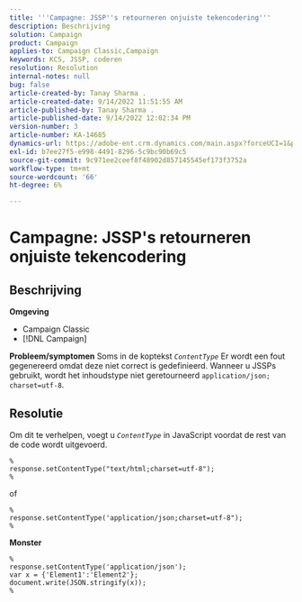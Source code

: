 ```yaml
---
title: '''Campagne: JSSP''s retourneren onjuiste tekencodering'''
description: Beschrijving
solution: Campaign
product: Campaign
applies-to: Campaign Classic,Campaign
keywords: KCS, JSSP, coderen
resolution: Resolution
internal-notes: null
bug: false
article-created-by: Tanay Sharma .
article-created-date: 9/14/2022 11:51:55 AM
article-published-by: Tanay Sharma .
article-published-date: 9/14/2022 12:02:34 PM
version-number: 3
article-number: KA-14685
dynamics-url: https://adobe-ent.crm.dynamics.com/main.aspx?forceUCI=1&pagetype=entityrecord&etn=knowledgearticle&id=42acc49e-2334-ed11-9db1-002248086735
exl-id: b7ee27f5-e998-4491-8296-5c9bc90b69c5
source-git-commit: 9c971ee2ceef8f48902d857145545ef173f3752a
workflow-type: tm+mt
source-wordcount: '66'
ht-degree: 6%

---
```


# Campagne: JSSP&#39;s retourneren onjuiste tekencodering

## Beschrijving

<b>Omgeving</b>
- Campaign Classic
- [!DNL Campaign]



<b>Probleem/symptomen</b>
Soms in de koptekst *`ContentType`* Er wordt een fout gegenereerd omdat deze niet correct is gedefinieerd. Wanneer u JSSPs gebruikt, wordt het inhoudstype niet geretourneerd `application/json; charset=utf-8`.


## Resolutie


Om dit te verhelpen, voegt u *`ContentType`* in JavaScript voordat de rest van de code wordt uitgevoerd.


```
%
response.setContentType("text/html;charset=utf-8");
%
```




of




```
%
response.setContentType('application/json;charset=utf-8");
%
```


<b>Monster</b>


```
%
response.setContentType('application/json');
var x = {'Element1':'Element2'};
document.write(JSON.stringify(x));
%
```
